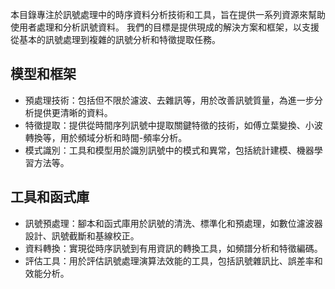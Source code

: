 本目錄專注於訊號處理中的時序資料分析技術和工具，旨在提供一系列資源來幫助使用者處理和分析訊號資料。 我們的目標是提供現成的解決方案和框架，以支援從基本的訊號處理到複雜的訊號分析和特徵提取任務。

## 模型和框架
- 預處理技術：包括但不限於濾波、去雜訊等，用於改善訊號質量，為進一步分析提供更清晰的資料。
- 特徵提取：提供從時間序列訊號中提取關鍵特徵的技術，如傅立葉變換、小波轉換等，用於頻域分析和時間-頻率分析。
- 模式識別：工具和模型用於識別訊號中的模式和異常，包括統計建模、機器學習方法等。

## 工具和函式庫
- 訊號預處理：腳本和函式庫用於訊號的清洗、標準化和預處理，如數位濾波器設計、訊號截斷和基線校正。
- 資料轉換：實現從時序訊號到有用資訊的轉換工具，如頻譜分析和特徵編碼。
- 評估工具：用於評估訊號處理演算法效能的工具，包括訊號雜訊比、誤差率和效能分析。
